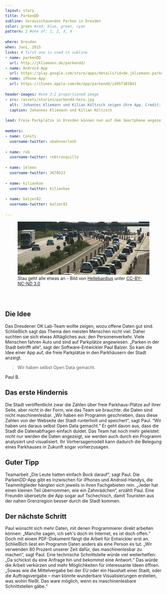 ```yaml
---
layout: story
title: ParkenDD 
subline: Vorausschauendes Parken in Dresden
color: green #red, blue, green, cyan
pattern: 2 #one of: 1, 2, 3, 4 

where: Dresden
when: Juni, 2015
links: # first one is used in subline
- name: parkenDD
  url: http://jkliemann.de/parkendd/
- name: Android-App
  url: https://play.google.com/store/apps/details?id=de.jkliemann.parkendd
- name: iPhone-App
  url: https://itunes.apple.com/de/app/parkendd/id957165041

header-images: #use 3:2 proportioned image
- src: /assets/stories/parkendd-hero.jpg
  alt: 'Johannes Kliemann und Kilian Költzsch zeigen ihre App, Credit: ...'
  caption: Johannes Kliemann und Kilian Költzsch

lead: Freie Parkplätze in Dresden können nun auf dem Smartphone angezeigt werden. Das OK Lab von Dresden wollte damit zeigen, wie man mit öffentlichen Daten den Alltag erleichtern kann. Ihre App kann inzwischen sogar Parkmöglichkeiten Monate im Voraus vorhersagen. Das Geheimnis? Teamwork!

members:
- name: Consti
  username-twitter: ubahnverleih

- name: rob
  username-twitter: robtranquillo

- name: jklmnn
  username-twitter: JK70523

- name: kiliankoe
  username-twitter: kiliankoe

- name: balzer82
  username-twitter: balzer82

---
```


<figure>
  <img src="/assets/stories/parkendd.jpg" alt="Stau geht alle etwas an">
  <figcaption>Stau geht alle etwas an - Bild von <a href="https://www.flickr.com/people/libaer2002/">Hellebardius</a> unter <a href="http://creativecommons.org/licenses/by-nc-nd/3.0/">CC-BY-NC-ND 3.0</a></figcaption>
</figure><br><br>

## Die Idee 
Das Dresdener OK Lab-Team wollte zeigen, wozu offene Daten gut sind. Schließlich sagt das Thema den meisten Menschen nicht viel. Daher suchten sie sich etwas Alltägliches aus: den Personenverkehr.
Viele Menschen fahren Auto und sind auf Parkplätze angewiesen. „Parken in der Stadt betrifft alle“, sagt der Software-Entwickler Paul Balzer. So kam die Idee einer App auf, die freie Parkplätze in den Parkhäusern der Stadt anzeigt.

<div class="quote">
  <blockquote>
    <p>Wir haben selbst Open Data gemacht.</p>
  </blockquote>
  <p class="attribute">Paul B.</p>
</div>

## Das erste Hindernis 
Die Stadt veröffentlicht zwar die Zahlen über freie Parkhaus-Plätze auf ihrer Seite, aber nicht in der Form, wie das Team sie brauchte: die Daten sind nicht maschinenlesbar. „Wir haben ein Programm geschrieben, dass diese Zahlen von der Webseite der Stadt runterholt und speichert“, sagt Paul. “Wir haben uns daraus selbst Open Data gemacht.“ Er geht davon aus, dass die Stadt die Datenabfragen einfach duldet. Das Team hat noch mehr geleistet: nicht nur werden die Daten angezeigt, sie werden auch durch ein Programm analysiert und visualisiert. Ihr Vorhersagemodell kann dadurch die Belegung eines Parkhauses in Zukunft sogar vorherzusagen.

## Guter Tipp
Teamarbeit „Die Leute hatten einfach Bock darauf“, sagt Paul. Die ParkenDD-App gibt es inzwischen für iPhones und Android-Handys, die Teammitglieder hängten sich jeweils in ihren Fachgebieten rein. „Jeder hat einen kleinen Teil übernommen, wie ein Zahnrädchen“, erzählt Paul. Eine Freundin übersetzte die App sogar auf Tschechisch, damit Touristen aus der nahen Grenzregion besser durch die Stadt kommen.


## Der nächste Schritt
Paul wünscht sich mehr Daten, mit denen Programmierer direkt arbeiten können: „Manche sagen, ich seh's doch im Internet, es ist doch offen.“ Doch mit einem PDF-Dokument fängt die Arbeit für Entwickler erst an. Schließlich liest ein Programm Daten anders als eine Person es tut. „Wir verwenden 80 Prozent unserer Zeit dafür, das maschinenlesbar zu machen“, sagt Paul. Eine technische Schnittstelle würde viel weiterhelfen: „Da schickst du eine Anfrage hin und bekommst eine Antwort.“
Das würde die Arbeit verkürzen und mehr Möglichkeiten für interessante Ideen öffnen. „Sowas wie die Mittelvergabe bei der EU oder ein Haushalt einer Stadt, oder die Auftragsvergabe – man könnte wunderbare Visualisierungen erstellen, was wohin fließt. Das ware möglich, wenn es maschinenlesbare Schnittstellen gäbe.“